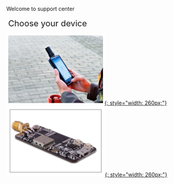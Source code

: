 <span class="markdown-body-normal-header">Welcome to support center
</span>
<br>
<br>
<span style="font-size:22px;padding:10px 0px 10px 5px;"> Choose your device </span>

 [![](images/d303.jpg "Multi-band Android RTK receiver"){: style="width: 260px;"} ](/d303-docs)
 [![](images/mini-evk-2.jpg "Multi-band RTK evaluation kit"){: style="width: 260px;"} ](/rtk-board)

 
<br><br>
